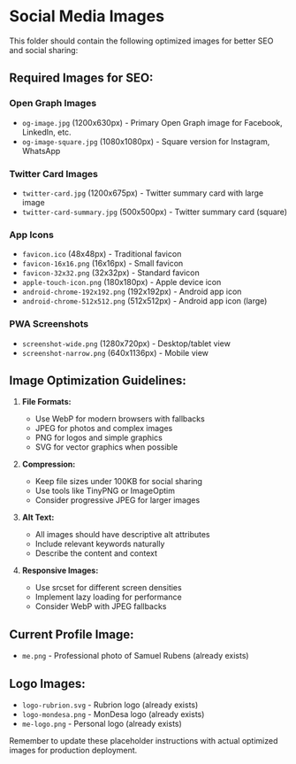 # Social Media Images

This folder should contain the following optimized images for better SEO and social sharing:

## Required Images for SEO:

### Open Graph Images

- `og-image.jpg` (1200x630px) - Primary Open Graph image for Facebook, LinkedIn, etc.
- `og-image-square.jpg` (1080x1080px) - Square version for Instagram, WhatsApp

### Twitter Card Images

- `twitter-card.jpg` (1200x675px) - Twitter summary card with large image
- `twitter-card-summary.jpg` (500x500px) - Twitter summary card (square)

### App Icons

- `favicon.ico` (48x48px) - Traditional favicon
- `favicon-16x16.png` (16x16px) - Small favicon
- `favicon-32x32.png` (32x32px) - Standard favicon
- `apple-touch-icon.png` (180x180px) - Apple device icon
- `android-chrome-192x192.png` (192x192px) - Android app icon
- `android-chrome-512x512.png` (512x512px) - Android app icon (large)

### PWA Screenshots

- `screenshot-wide.png` (1280x720px) - Desktop/tablet view
- `screenshot-narrow.png` (640x1136px) - Mobile view

## Image Optimization Guidelines:

1. **File Formats:**

   - Use WebP for modern browsers with fallbacks
   - JPEG for photos and complex images
   - PNG for logos and simple graphics
   - SVG for vector graphics when possible

2. **Compression:**

   - Keep file sizes under 100KB for social sharing
   - Use tools like TinyPNG or ImageOptim
   - Consider progressive JPEG for larger images

3. **Alt Text:**

   - All images should have descriptive alt attributes
   - Include relevant keywords naturally
   - Describe the content and context

4. **Responsive Images:**
   - Use srcset for different screen densities
   - Implement lazy loading for performance
   - Consider WebP with JPEG fallbacks

## Current Profile Image:

- `me.png` - Professional photo of Samuel Rubens (already exists)

## Logo Images:

- `logo-rubrion.svg` - Rubrion logo (already exists)
- `logo-mondesa.png` - MonDesa logo (already exists)
- `me-logo.png` - Personal logo (already exists)

Remember to update these placeholder instructions with actual optimized images for production deployment.
